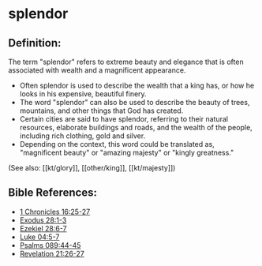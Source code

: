 # splendor #

## Definition: ##

The term "splendor" refers to extreme beauty and elegance that is often associated with wealth and a magnificent appearance.

* Often splendor is used to describe the wealth that a king has, or how he looks in his expensive, beautiful finery.
* The word "splendor" can also be used to describe the beauty of trees, mountains, and other things that God has created.
* Certain cities are said to have splendor, referring to their natural resources, elaborate buildings and roads, and the wealth of the people, including rich clothing, gold and silver.
* Depending on the context, this word could be translated as, "magnificent beauty" or "amazing majesty" or "kingly greatness."

(See also: [[kt/glory]], [[other/king]], [[kt/majesty]])

## Bible References: ##

* [1 Chronicles 16:25-27](en/tn/1ch/help/16/25)
* [Exodus 28:1-3](en/tn/exo/help/28/01)
* [Ezekiel 28:6-7](en/tn/ezk/help/28/06)
* [Luke 04:5-7](en/tn/luk/help/04/05)
* [Psalms 089:44-45](en/tn/psa/help/89/44)
* [Revelation 21:26-27](en/tn/rev/help/21/26)